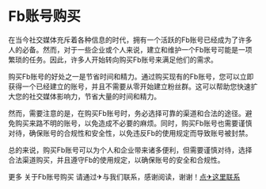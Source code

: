 # Fb账号购买

在当今社交媒体充斥着各种信息的时代，拥有一个活跃的Fb账号已经成为了许多人的必备。然而，对于一些企业或个人来说，建立和维护一个Fb账号可能是一项繁琐的任务。因此，许多人开始转向购买Fb账号来满足他们的需求。

购买Fb账号的好处之一是节省时间和精力。通过购买现有的Fb账号，您可以立即获得一个已经建立的账号，并且不需要从零开始建立粉丝群。这可以帮助您快速扩大您的社交媒体影响力，节省大量的时间和精力。

然而，需要注意的是，在购买Fb账号时，务必选择可靠的渠道和合法的途径。避免购买来路不明的账号，以免造成不必要的麻烦。同时，购买Fb账号也需要谨慎对待，确保账号的合规性和安全性，以免违反Fb的使用规定而导致账号被封禁。

总的来说，购买Fb账号可以为个人和企业带来诸多便利，但需要谨慎对待，选择合法渠道购买，并且遵守Fb的使用规定，以确保账号的安全和合规性。

更多 关于Fb账号购买 请通过✈与我们联系，感谢阅读，谢谢！[点✈这里联系](https://www.k02.cc)